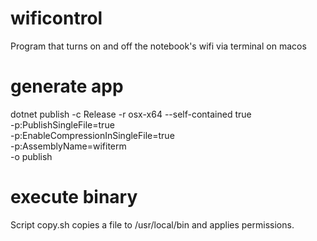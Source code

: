 # wificontrol
Program that turns on and off the notebook's wifi via terminal on macos
# generate app
dotnet publish -c Release -r osx-x64 --self-contained true \
    -p:PublishSingleFile=true \
    -p:EnableCompressionInSingleFile=true \
    -p:AssemblyName=wifiterm \
    -o publish



# execute binary
Script copy.sh copies a file to /usr/local/bin and applies permissions.